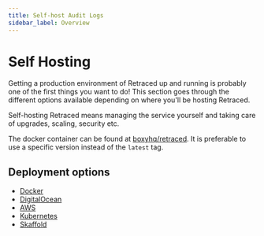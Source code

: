 ```yaml
---
title: Self-host Audit Logs
sidebar_label: Overview
---
```


# Self Hosting

Getting a production environment of Retraced up and running is probably one of the first things you want to do! This section goes through the different options available depending on where you'll be hosting Retraced.

Self-hosting Retraced means managing the service yourself and taking care of upgrades, scaling, security etc.

The docker container can be found at [boxyhq/retraced](https://hub.docker.com/r/boxyhq/retraced/tags). It is preferable to use a specific version instead of the `latest` tag.

## Deployment options

- [Docker](docker.md)
- [DigitalOcean](digitalocean.md)
- [AWS](aws.md)
- [Kubernetes](kubernetes.md)
- [Skaffold](skaffold.md)
